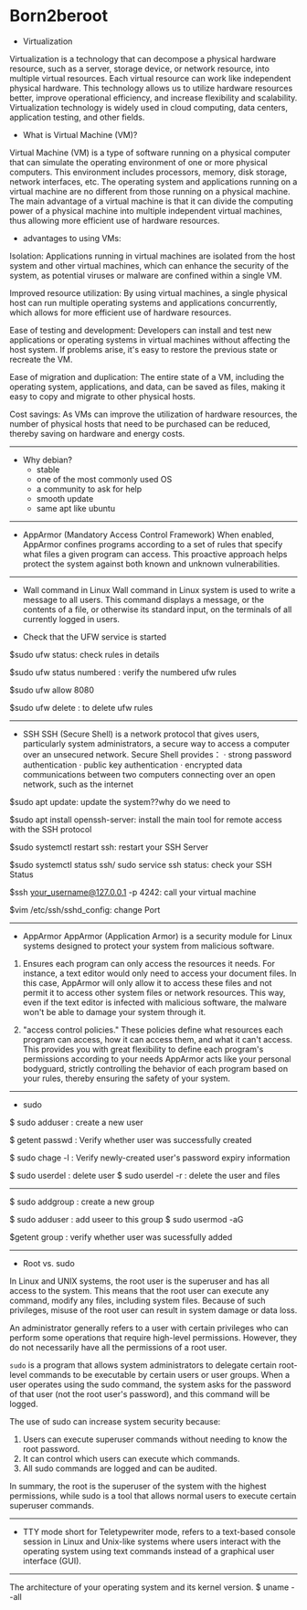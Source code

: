 # Born2beroot
- Virtualization

Virtualization is a technology that can decompose a physical hardware resource, such as a server, storage device, or network resource, into multiple virtual resources. Each virtual resource can work like independent physical hardware. This technology allows us to utilize hardware resources better, improve operational efficiency, and increase flexibility and scalability. Virtualization technology is widely used in cloud computing, data centers, application testing, and other fields.

- What is Virtual Machine (VM)?

Virtual Machine (VM) is a type of software running on a physical computer that can simulate the operating environment of one or more physical computers. This environment includes processors, memory, disk storage, network interfaces, etc. The operating system and applications running on a virtual machine are no different from those running on a physical machine. The main advantage of a virtual machine is that it can divide the computing power of a physical machine into multiple independent virtual machines, thus allowing more efficient use of hardware resources.

- advantages to using VMs:

Isolation: Applications running in virtual machines are isolated from the host system and other virtual machines, which can enhance the security of the system, as potential viruses or malware are confined within a single VM.

Improved resource utilization: By using virtual machines, a single physical host can run multiple operating systems and applications concurrently, which allows for more efficient use of hardware resources.

Ease of testing and development: Developers can install and test new applications or operating systems in virtual machines without affecting the host system. If problems arise, it's easy to restore the previous state or recreate the VM.

Ease of migration and duplication: The entire state of a VM, including the operating system, applications, and data, can be saved as files, making it easy to copy and migrate to other physical hosts.

Cost savings: As VMs can improve the utilization of hardware resources, the number of physical hosts that need to be purchased can be reduced, thereby saving on hardware and energy costs.

_________

- Why debian?
   - stable
   - one of the most commonly used OS
   - a community to ask for help
   - smooth update
   - same apt like ubuntu

_________

- AppArmor (Mandatory Access Control Framework)
When enabled, AppArmor confines programs according to a set of rules that specify what files a given program can access. This proactive approach helps protect the system against both known and unknown vulnerabilities.

_________

- Wall command in Linux
Wall command in Linux system is used to write a message to all users. This command displays a message, or the contents of a file, or otherwise its standard input, on the terminals of all currently logged in users.

- Check that the UFW service is started

$sudo ufw status: check rules in details

$sudo ufw status numbered : verify the numbered ufw rules

$sudo ufw allow 8080

$sudo ufw delete <rules to be deleted> : to delete ufw rules

_________

- SSH
SSH (Secure Shell) is a network protocol that gives users, particularly system administrators, a secure way to access a computer over an unsecured network.
Secure Shell provides：
  · strong password authentication
  · public key authentication
  · encrypted data communications between two computers connecting over an open network, such as the internet

$sudo apt update: update the system??why do we need to

$sudo apt install openssh-server: install the main tool for remote access with the SSH protocol 

$sudo systemctl restart ssh: restart your SSH Server

$sudo systemctl status ssh/ sudo service ssh status: check your SSH Status

$ssh your_username@127.0.0.1 -p 4242: call your virtual machine

$vim /etc/ssh/sshd_config: change Port

_________

- AppArmor
AppArmor (Application Armor) is a security module for Linux systems designed to protect your system from malicious software.
1. Ensures each program can only access the resources it needs. For instance, a text editor would only need to access your document files. In this case, AppArmor will only allow it to access these files and not permit it to access other system files or network resources. This way, even if the text editor is infected with malicious software, the malware won't be able to damage your system through it.

2. "access control policies." These policies define what resources each program can access, how it can access them, and what it can't access. This provides you with great flexibility to define each program's permissions according to your needs
AppArmor acts like your personal bodyguard, strictly controlling the behavior of each program based on your rules, thereby ensuring the safety of your system.

_________

- sudo

$ sudo adduser <user> : create a new user 

$ getent passwd <user> : Verify whether user was successfully created

$ sudo chage -l <user> : Verify newly-created user's password expiry information

$ sudo userdel <user> : delete user
$ sudo userdel -r <user> : delete the user and files
_________

$ sudo addgroup <groupname> : create a new group

$ sudo adduser <user> <groupname> : add useer to this group
$ sudo usermod -aG <groupname> <user>

$getent group <groupname> : verify whether user was sucessfully added

_________

- Root vs. sudo

In Linux and UNIX systems, the root user is the superuser and has all access to the system. This means that the root user can execute any command, modify any files, including system files. Because of such privileges, misuse of the root user can result in system damage or data loss.

An administrator generally refers to a user with certain privileges who can perform some operations that require high-level permissions. However, they do not necessarily have all the permissions of a root user.

`sudo` is a program that allows system administrators to delegate certain root-level commands to be executable by certain users or user groups. When a user operates using the sudo command, the system asks for the password of that user (not the root user's password), and this command will be logged.

The use of sudo can increase system security because:

1. Users can execute superuser commands without needing to know the root password.
2. It can control which users can execute which commands.
3. All sudo commands are logged and can be audited.

In summary, the root is the superuser of the system with the highest permissions, while sudo is a tool that allows normal users to execute certain superuser commands.

_________

- TTY mode
short for Teletypewriter mode, refers to a text-based console session in Linux and Unix-like systems where users interact with the operating system using text commands instead of a graphical user interface (GUI).

_________

The architecture of your operating system and its kernel version.
$ uname --all





















